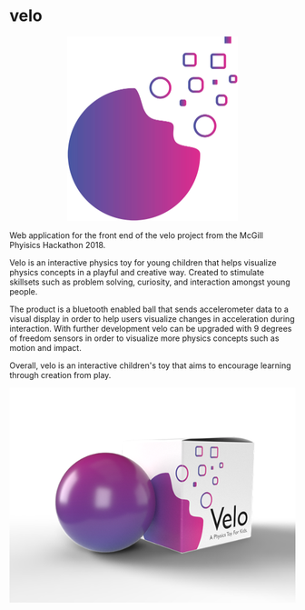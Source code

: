 # velo

<p align="center">
    <img src="logo/velo-logo.png" alt="Velo Logo" width="300" />
</p>

Web application for the front end of the velo project from the McGill Phyisics Hackathon 2018.

Velo is an interactive physics toy for young children that helps visualize physics concepts in a playful and creative way. Created to stimulate skillsets such as problem solving, curiosity, and interaction amongst young people.

The product is a bluetooth enabled ball that sends accelerometer data to a visual display in order to help users visualize changes in acceleration during interaction. With further development velo can be upgraded with 9 degrees of freedom sensors in order to visualize more physics concepts such as motion and impact.

Overall, velo is an interactive children's toy that aims to encourage learning through creation from play.

<p align="center">
    <img src="logo/velo-box.png" alt="Velo Package" />
</p>